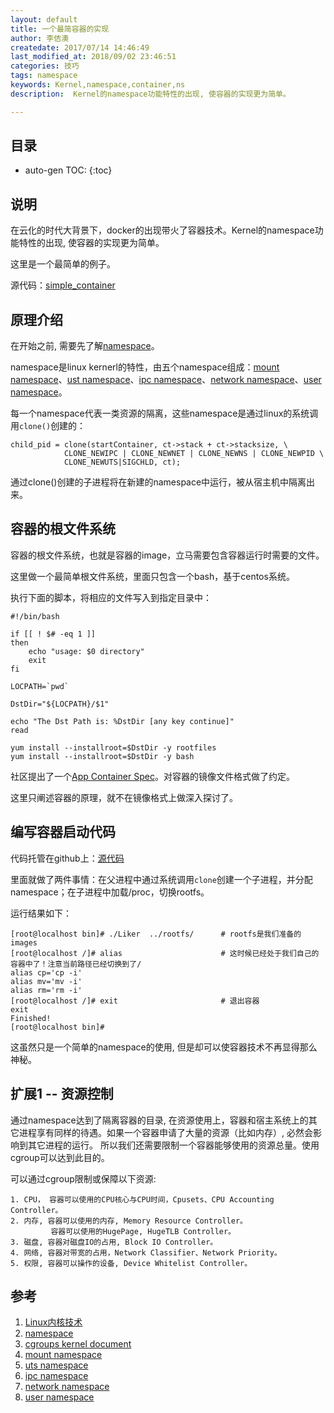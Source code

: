 ```yaml
---
layout: default
title: 一个最简容器的实现
author: 李佶澳
createdate: 2017/07/14 14:46:49
last_modified_at: 2018/09/02 23:46:51
categories: 技巧
tags: namespace
keywords: Kernel,namespace,container,ns
description:  Kernel的namespace功能特性的出现, 使容器的实现更为简单。

---
```


## 目录
* auto-gen TOC:
{:toc}

## 说明

在云化的时代大背景下，docker的出现带火了容器技术。Kernel的namespace功能特性的出现, 使容器的实现更为简单。

这里是一个最简单的例子。

源代码：[simple_container](https://github.com/lijiaocn/LinuxC/tree/master/simple_container)

## 原理介绍

在开始之前, 需要先了解[namespace](http://lwn.net/Articles/531114/)。

namespace是linux kernerl的特性，由五个namespace组成：[mount namespace][4]、[ust namespace][5]、[ipc namespace][6]、[network namespace][7]、[user namespace][8]。

每一个namespace代表一类资源的隔离，这些namespace是通过linux的系统调用`clone()`创建的：

	child_pid = clone(startContainer, ct->stack + ct->stacksize, \
	            CLONE_NEWIPC | CLONE_NEWNET | CLONE_NEWNS | CLONE_NEWPID \
	            CLONE_NEWUTS|SIGCHLD, ct);

通过clone()创建的子进程将在新建的namespace中运行，被从宿主机中隔离出来。

## 容器的根文件系统

容器的根文件系统，也就是容器的image，立马需要包含容器运行时需要的文件。

这里做一个最简单根文件系统，里面只包含一个bash，基于centos系统。

执行下面的脚本，将相应的文件写入到指定目录中：

	#!/bin/bash
	 
	if [[ ! $# -eq 1 ]]
	then
		echo "usage: $0 directory"
		exit
	fi
	 
	LOCPATH=`pwd`
	 
	DstDir="${LOCPATH}/$1"
	 
	echo "The Dst Path is: %DstDir [any key continue]"
	read
	 
	yum install --installroot=$DstDir -y rootfiles
	yum install --installroot=$DstDir -y bash

社区提出了一个[App Container Spec](https://github.com/appc/spec/)。对容器的镜像文件格式做了约定。

这里只阐述容器的原理，就不在镜像格式上做深入探讨了。

## 编写容器启动代码

代码托管在github上：[源代码](https://github.com/lijiaocn/LinuxC/blob/master/simple_container/LiKer.c)

里面就做了两件事情：在父进程中通过系统调用`clone`创建一个子进程，并分配namespace；在子进程中加载/proc，切换rootfs。

运行结果如下：

	[root@localhost bin]# ./Liker  ../rootfs/      # rootfs是我们准备的images
	[root@localhost /]# alias                      # 这时候已经处于我们自己的容器中了！注意当前路径已经切换到了/
	alias cp='cp -i'
	alias mv='mv -i'
	alias rm='rm -i'
	[root@localhost /]# exit                       # 退出容器
	exit
	Finished!
	[root@localhost bin]# 

这虽然只是一个简单的namespace的使用, 但是却可以使容器技术不再显得那么神秘。

## 扩展1 -- 资源控制

通过namespace达到了隔离容器的目录, 在资源使用上，容器和宿主系统上的其它进程享有同样的待遇。如果一个容器申请了大量的资源（比如内存）, 必然会影响到其它进程的运行。 所以我们还需要限制一个容器能够使用的资源总量。使用cgroup可以达到此目的。

可以通过cgroup限制或保障以下资源:

	1. CPU， 容器可以使用的CPU核心与CPU时间，Cpusets、CPU Accounting Controller。
	2. 内存, 容器可以使用的内存, Memory Resource Controller。
	         容器可以使用的HugePage, HugeTLB Controller。
	3. 磁盘, 容器对磁盘IO的占用, Block IO Controller。
	4. 网络, 容器对带宽的占用，Network Classifier、Network Priority。
	5. 权限, 容器可以操作的设备, Device Whitelist Controller。

## 参考

1. [Linux内核技术][1]
2. [namespace][2]
3. [cgroups kernel document][3]
4. [mount namespace][4]
5. [uts namespace][5]
6. [ipc namespace][6]
7. [network namespace][7]
8. [user namespace][8]

[1]: http://www.lijiaocn.com/blog/2014/06/30/Linux%E5%86%85%E6%A0%B8%E6%8A%80%E6%9C%AF.html "Linux内核技术"
[2]: http://lwn.net/Articles/531114/ "namespace"
[3]: https://www.kernel.org/doc/Documentation/cgroups/ "cgroups kernel document"
[4]: http://lwn.net/2001/0301/a/namespaces.php3 "mount namespace"
[5]: https://lwn.net/Articles/179345/ "uts namespace"
[6]: https://lwn.net/Articles/187274/ "ipc namespace"
[7]: https://lwn.net/Articles/219794/ "network namespace"
[8]: https://lwn.net/Articles/528078/ "user namespace"
